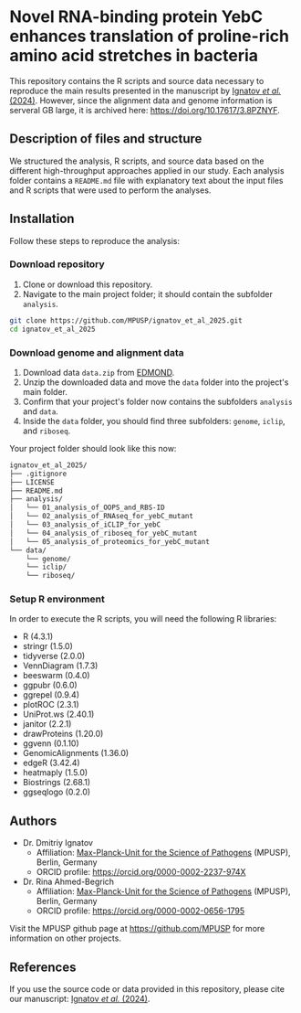 # Novel RNA-binding protein YebC enhances translation of proline-rich amino acid stretches in bacteria

This repository contains the R scripts and source data necessary to reproduce the main results presented in the manuscript by [Ignatov *et al.* (2024)](https://doi.org/10.1101/2024.08.26.607280). However, since the alignment data and genome information is serveral GB large, it is archived here: https://doi.org/10.17617/3.8PZNYF.

## Description of files and structure

We structured the analysis, R scripts, and source data based on the different high-throughput approaches applied in our study. Each analysis folder contains a `README.md` file with explanatory text about the input files and R scripts that were used to perform the analyses.

## Installation

Follow these steps to reproduce the analysis:

### Download repository

1. Clone or download this repository.
2. Navigate to the main project folder; it should contain the subfolder `analysis`.

```bash
git clone https://github.com/MPUSP/ignatov_et_al_2025.git
cd ignatov_et_al_2025
```

### Download genome and alignment data
1. Download data `data.zip` from [EDMOND](https://doi.org/10.17617/3.8PZNYF).
2. Unzip the downloaded data and move the `data` folder into the project's main folder.
3. Confirm that your project's folder now contains the subfolders `analysis` and `data`.
4. Inside the `data` folder, you should find three subfolders: `genome`, `iclip`, and `riboseq`.

Your project folder should look like this now:

```bash
ignatov_et_al_2025/
├── .gitignore
├── LICENSE
├── README.md
├── analysis/
│   └── 01_analysis_of_OOPS_and_RBS-ID
│   └── 02_analysis_of_RNAseq_for_yebC_mutant
│   └── 03_analysis_of_iCLIP_for_yebC
│   └── 04_analysis_of_riboseq_for_yebC_mutant
│   └── 05_analysis_of_proteomics_for_yebC_mutant
└── data/
    └── genome/
    └── iclip/
    └── riboseq/
```

### Setup R environment

In order to execute the R scripts, you will need the following R libraries:

- R (4.3.1)
- stringr (1.5.0)
- tidyverse (2.0.0)
- VennDiagram (1.7.3)
- beeswarm (0.4.0)
- ggpubr (0.6.0)
- ggrepel (0.9.4)
- plotROC (2.3.1)
- UniProt.ws (2.40.1)
- janitor (2.2.1)
- drawProteins (1.20.0)
- ggvenn (0.1.10)
- GenomicAlignments (1.36.0)
- edgeR (3.42.4)
- heatmaply (1.5.0)
- Biostrings (2.68.1)
- ggseqlogo (0.2.0)

## Authors

- Dr. Dmitriy Ignatov
  - Affiliation: [Max-Planck-Unit for the Science of Pathogens](https://www.mpusp.mpg.de/) (MPUSP), Berlin, Germany
  - ORCID profile: https://orcid.org/0000-0002-2237-974X
- Dr. Rina Ahmed-Begrich
  - Affiliation: [Max-Planck-Unit for the Science of Pathogens](https://www.mpusp.mpg.de/) (MPUSP), Berlin, Germany
  - ORCID profile: https://orcid.org/0000-0002-0656-1795

Visit the MPUSP github page at https://github.com/MPUSP for more information on other projects.

## References

If you use the source code or data provided in this repository, please cite our manuscript: [Ignatov *et al.* (2024)](https://doi.org/10.1101/2024.08.26.607280).